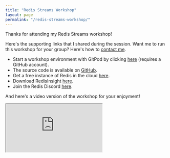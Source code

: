 ```yaml
---
title: "Redis Streams Workshop"
layout: page
permalink: "/redis-streams-workshop/"
---
```

<div class="container">
    <div class="row">
        <div class="col-md-12">
            <p class="lead">Thanks for attending my Redis Streams workshop!</p>
            <p>Here's the supporting links that I shared during the session.  Want me to run this workshop for your group?  Here's how to <a href="/contact">contact me</a>.</p>
            <ul>
               <li>Start a workshop environment with GitPod by clicking <a href="https://gitpod.io/#/github.com/redis-developer/redis-streams-hotel-jobs/" target="_blank">here</a> (requires a GitHub account).</li>
               <li>The source code is available on <a href="https://github.com/redis-developer/redis-streams-hotel-jobs" target="_blank">GitHub</a>.</li>
               <li>Get a free instance of Redis in the cloud <a href="https://redis.com/try-free/" target="_blank">here</a>.</li>
               <li>Download RedisInsight <a href="https://redis.com/redis-enterprise/redis-insight" target="_blank">here</a>.</li>
               <li>Join the Redis Discord <a href="https://discord.gg/redis" target="_blank">here</a>.</li>
            </ul>
            <p>And here's a video version of the workshop for your enjoyment!</p>
            <div class="embed-responsive embed-responsive-16by9">
               <iframe class="embed-responsive-item" src="https://www.youtube.com/embed/q2UOkQmIo9Q" allowfullscreen></iframe>
            </div><br/>
         </div>
   </div>
</div>
